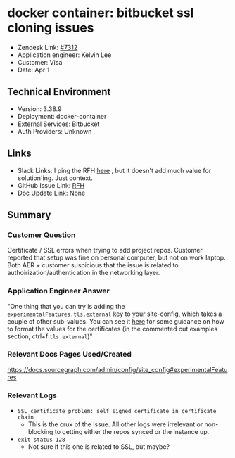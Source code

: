 
# docker container: bitbucket ssl cloning issues <!-- Ticket Title  Hint: include keywords to make it searchable -->

- Zendesk Link: [#7312](https://sourcegraph.zendesk.com/agent/tickets/7312)
- Application engineer: Kelvin Lee
- Customer: Visa <!-- Redact if this contains personally identifying information -->
- Date: Apr 1

<!-- Data populated from integration, speak to Ben Gordon or Michael Bali if not working -->
<!-- During Internal team trial, fill missing data manually (we are waiting for all data to sync) -->

## Technical Environment
- Version: 3.38.9
- Deployment: docker-container
- External Services: Bitbucket
- Auth Providers: Unknown


## Links
<!-- Data for application engineer manual entry -->
- Slack Links: I ping the RFH [here](https://sourcegraph.slack.com/archives/C02E4HE42BX/p1649388668786209) , but it doesn't add much value for solution'ing. Just context.
- GitHub Issue Link: [RFH](https://github.com/sourcegraph/customer/issues/818) 
- Doc Update Link: None

## Summary
### Customer Question
Certificate / SSL errors when trying to add project repos. Customer reported that setup was fine on personal computer, but not on work laptop. Both AER + customer suspicious that the issue is related to authoirization/authentication in the networking layer.

### Application Engineer Answer
"One thing that you can try is adding the `experimentalFeatures.tls.external` key to your site-config, which takes a couple of other sub-values. You can see it [here](https://docs.sourcegraph.com/admin/config/site_config#experimentalFeatures) for some guidance on how to format the values for the certificates (in the commented out examples section, ctrl+f `tls.external`)"

### Relevant Docs Pages Used/Created
https://docs.sourcegraph.com/admin/config/site_config#experimentalFeatures 


### Relevant Logs
- `SSL certificate problem: self signed certificate in certificate chain`
   - This is the crux of the issue. All other logs were irrelevant or non-blocking to getting either the repos synced or the instance up. 
- `exit status 128 `
  - Not sure if this one is related to SSL, but maybe? 

<!-- Once complete, upload a copy to https://github.com/sourcegraph/support-tools-internal/tree/main/resolved-tickets as a .md file -->
<!-- Name the file 7312.md -->

